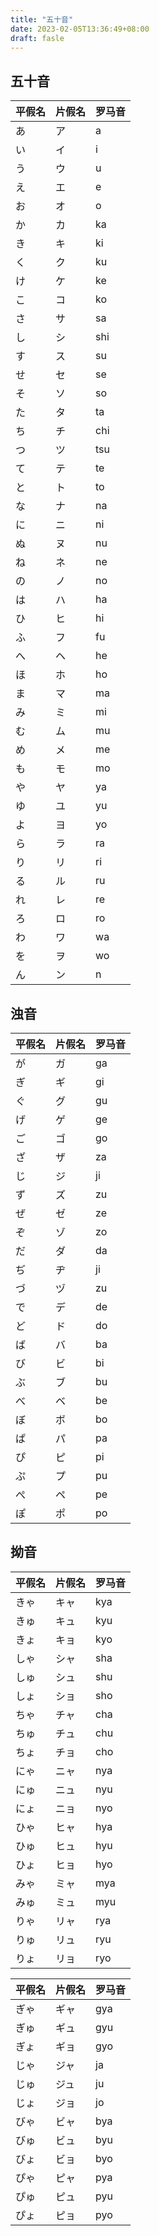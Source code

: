 ```yaml
---
title: "五十音"
date: 2023-02-05T13:36:49+08:00
draft: fasle
---
```


## 五十音

|平假名|片假名|罗马音|
|----|----|----|
|あ|ア|a|
|い|イ|i|
|う|ウ|u|
|え|エ|e|
|お|オ|o|
|か|カ|ka|
|き|キ|ki|
|く|ク|ku|
|け|ケ|ke|
|こ|コ|ko|
|さ|サ|sa|
|し|シ|shi|
|す|ス|su|
|せ|セ|se|
|そ|ソ|so|
|た|タ|ta|
|ち|チ|chi|
|つ|ツ|tsu|
|て|テ|te|
|と|ト|to|
|な|ナ|na|
|に|ニ|ni|
|ぬ|ヌ|nu|
|ね|ネ|ne|
|の|ノ|no|
|は|ハ|ha|
|ひ|ヒ|hi|
|ふ|フ|fu|
|へ|ヘ|he|
|ほ|ホ|ho|
|ま|マ|ma|
|み|ミ|mi|
|む|ム|mu|
|め|メ|me|
|も|モ|mo|
|や|ヤ|ya|
|ゆ|ユ|yu|
|よ|ヨ|yo|
|ら|ラ|ra|
|り|リ|ri|
|る|ル|ru|
|れ|レ|re|
|ろ|ロ|ro|
|わ|ワ|wa|
|を|ヲ|wo|
|ん|ン|n|

## 浊音

|平假名|片假名|罗马音|
|----|----|----|
|が|ガ|ga|
|ぎ|ギ|gi|
|ぐ|グ|gu|
|げ|ゲ|ge|
|ご|ゴ|go|
|ざ|ザ|za|
|じ|ジ|ji|
|ず|ズ|zu|
|ぜ|ゼ|ze|
|ぞ|ゾ|zo|
|だ|ダ|da|
|ぢ|ヂ|ji|
|づ|ヅ|zu|
|で|デ|de|
|ど|ド|do|
|ば|バ|ba|
|び|ビ|bi|
|ぶ|ブ|bu|
|べ|ベ|be|
|ぼ|ボ|bo|
|ぱ|パ|pa|
|ぴ|ピ|pi|
|ぷ|プ|pu|
|ぺ|ペ|pe|
|ぽ|ポ|po|

## 拗音

|平假名|片假名|罗马音|
|----|----|----|
|きゃ|キャ|kya|
|きゅ|キュ|kyu|
|きょ|キョ|kyo|
|しゃ|シャ|sha|
|しゅ|シュ|shu|
|しょ|ショ|sho|
|ちゃ|チャ|cha|
|ちゅ|チュ|chu|
|ちょ|チョ|cho|
|にゃ|ニャ|nya|
|にゅ|ニュ|nyu|
|にょ|ニョ|nyo|
|ひゃ|ヒャ|hya|
|ひゅ|ヒュ|hyu|
|ひょ|ヒョ|hyo|
|みゃ|ミャ|mya|
|みゅ|ミュ|myu|
|りゃ|リャ|rya|
|りゅ|リュ|ryu|
|りょ|リョ|ryo|

|平假名|片假名|罗马音|
|----|----|----|
|ぎゃ|ギャ|gya|
|ぎゅ|ギュ|gyu|
|ぎょ|ギョ|gyo|
|じゃ|ジャ|ja|
|じゅ|ジュ|ju|
|じょ|ジョ|jo|
|びゃ|ビャ|bya|
|びゅ|ビュ|byu|
|びょ|ビョ|byo|
|ぴゃ|ピャ|pya|
|ぴゅ|ピュ|pyu|
|ぴょ|ピョ|pyo|